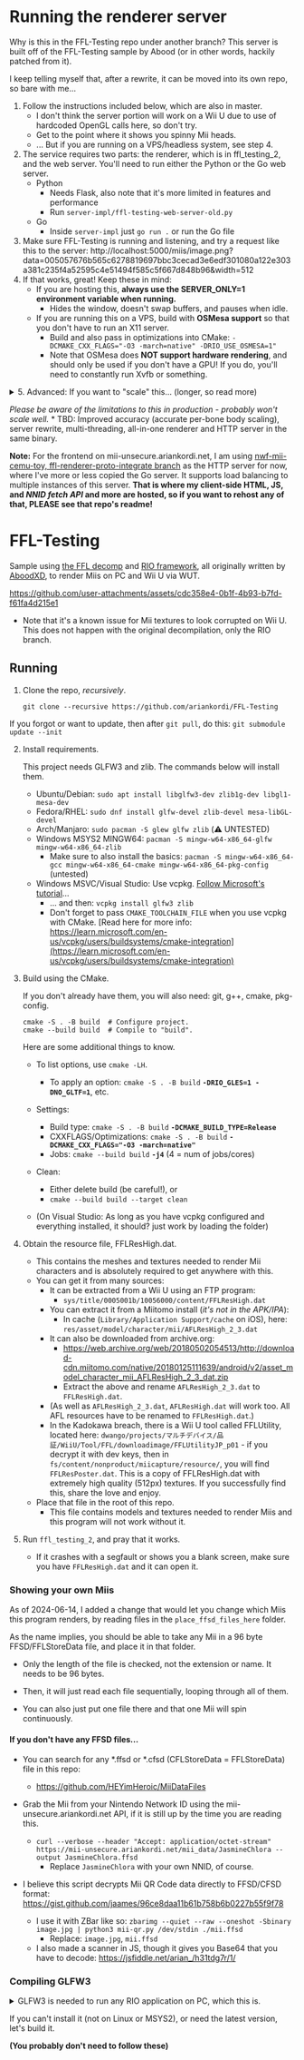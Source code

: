 # Running the renderer server
Why is this in the FFL-Testing repo under another branch? This server is built off of the FFL-Testing sample by Abood (or in other words, hackily patched from it).

I keep telling myself that, after a rewrite, it can be moved into its own repo, so bare with me...

1. Follow the instructions included below, which are also in master.
    * I don't think the server portion will work on a Wii U due to use of hardcoded OpenGL calls here, so don't try.
    * Get to the point where it shows you spinny Mii heads.
    * ... But if you are running on a VPS/headless system, see step 4.
2. The service requires two parts: the renderer, which is in ffl_testing_2, and the web server. You'll need to run either the Python or the Go web server.
    * Python
        - Needs Flask, also note that it's more limited in features and performance
        - Run `server-impl/ffl-testing-web-server-old.py`
    * Go
        - Inside `server-impl` just `go run .` or run the Go file
3. Make sure FFL-Testing is running and listening, and try a request like this to the server: http://localhost:5000/miis/image.png?data=005057676b565c6278819697bbc3cecad3e6edf301080a122e303a381c235f4a52595c4e51494f585c5f667d848b96&width=512
4. If that works, great! Keep these in mind:
    - If you are hosting this, **always use the SERVER_ONLY=1 environment variable when running.**
        * Hides the window, doesn't swap buffers, and pauses when idle.
    - If you are running this on a VPS, build with **OSMesa support** so that you don't have to run an X11 server.
        * Build and also pass in optimizations into CMake: `-DCMAKE_CXX_FLAGS="-O3 -march=native" -DRIO_USE_OSMESA=1"`
        * Note that OSMesa does **NOT support hardware rendering**, and should only be used if you don't have a GPU! If you do, you'll need to constantly run Xvfb or something.

<details>
<summary>
5. Advanced: If you want to "scale" this... (longer, so read more)
</summary>


* .. My only solution is to run multiple processes right now.
	- This actually needs my nwf-mii-cemu-toy, ffl-renderer-proto-integrate branch.
	- Clone it like so: `git clone -b ffl-renderer-proto-integrate https://github.com/ariankordi/nwf-mii-cemu-toy`, build and run.
* I recommend setting this up as a systemd _socket activated, instanced service._
	- This means you can run it like so: `systemctl start ffl-testing@31100` - where 31100 is the port number, which you can change, and also enable the service to start it at boot.
	- **You will need to rebuild, once again**, with `USE_SYSTEMD_SOCKET` as a def.
		* If you're following along on your VPS, it's this: `CXXFLAGS="-O3 -march=native" DEFS="-DRIO_USE_OSMESA -DUSE_SYSTEMD_SOCKET" make`
	- Edit `ffl-testing@.service`. Adjust the `WorkingDirectory`, `ExecStart` (program path), and potentially user.
	- Copy the systemd units in this repo: `sudo cp ffl-testing@.service ffl-testing@.socket /etc/systemd/system/`
</details>


_Please be aware of the limitations to this in production - probably won't scale well._
    * TBD: Improved accuracy (accurate per-bone body scaling), server rewrite, multi-threading, all-in-one renderer and HTTP server in the same binary.


**Note:** For the frontend on mii-unsecure.ariankordi.net, I am using [nwf-mii-cemu-toy, ffl-renderer-proto-integrate branch](https://github.com/ariankordi/nwf-mii-cemu-toy/tree/ffl-renderer-proto-integrate) as the HTTP server for now, where I've more or less copied the Go server. It supports load balancing to multiple instances of this server.
**That is where my client-side HTML, JS, and ***NNID fetch API*** and more are hosted, so if you want to rehost any of that, PLEASE see that repo's readme!**

# FFL-Testing
Sample using [the FFL decomp](https://github.com/aboood40091/ffl) and [RIO framework](https://github.com/aboood40091/rio), all originally written by [AboodXD](https://github.com/aboood40091), to render Miis on PC and Wii U via WUT.

https://github.com/user-attachments/assets/cdc358e4-0b1f-4b93-b7fd-f61fa4d215e1

* Note that it's a known issue for Mii textures to look corrupted on Wii U. This does not happen with the original decompilation, only the RIO branch.

## Running
1. Clone the repo, _recursively_.
    ```
    git clone --recursive https://github.com/ariankordi/FFL-Testing
    ```
If you forgot or want to update, then after `git pull`, do this: `git submodule update --init`

2. Install requirements.

    This project needs GLFW3 and zlib. The commands below will install them.

    * Ubuntu/Debian: `sudo apt install libglfw3-dev zlib1g-dev libgl1-mesa-dev`
    * Fedora/RHEL: `sudo dnf install glfw-devel zlib-devel mesa-libGL-devel`
    * Arch/Manjaro: `sudo pacman -S glew glfw zlib` (⚠️ UNTESTED)
    * Windows MSYS2 MINGW64: `pacman -S mingw-w64-x86_64-glfw mingw-w64-x86_64-zlib`
        - Make sure to also install the basics: `pacman -S mingw-w64-x86_64-gcc mingw-w64-x86_64-cmake mingw-w64-x86_64-pkg-config` (untested)
    * Windows MSVC/Visual Studio: Use vcpkg. [Follow Microsoft's tutorial](https://learn.microsoft.com/en-us/vcpkg/get_started/get-started?pivots=shell-powershell)...
        - ... and then: `vcpkg install glfw3 zlib`
        - Don't forget to pass `CMAKE_TOOLCHAIN_FILE` when you use vcpkg with CMake. [Read here for more info: https://learn.microsoft.com/en-us/vcpkg/users/buildsystems/cmake-integration](https://learn.microsoft.com/en-us/vcpkg/users/buildsystems/cmake-integration)

3. Build using the CMake.

    If you don't already have them, you will also need: git, g++, cmake, pkg-config.
    ```
    cmake -S . -B build  # Configure project.
    cmake --build build  # Compile to "build".
    ```
    Here are some additional things to know.
    * To list options, use `cmake -LH`.
        - To apply an option: `cmake -S . -B build` **`-DRIO_GLES=1 -DNO_GLTF=1`**, etc.
    * Settings:
        - Build type: `cmake -S . -B build` **`-DCMAKE_BUILD_TYPE=Release`**
        - CXXFLAGS/Optimizations: `cmake -S . -B build` **`-DCMAKE_CXX_FLAGS="-O3 -march=native"`**
        - Jobs: `cmake --build build` **`-j4`** (4 = num of jobs/cores)

    * Clean:
        - Either delete build (be careful!), or
        - `cmake --build build --target clean`
    * (On Visual Studio: As long as you have vcpkg configured and everything installed, it should? just work by loading the folder)

3. Obtain the resource file, FFLResHigh.dat.
    * This contains the meshes and textures needed to render Mii characters and is absolutely required to get anywhere with this.
    * You can get it from many sources:
        - It can be extracted from a Wii U using an FTP program:
            - `sys/title/0005001b/10056000/content/FFLResHigh.dat`
        - You can extract it from a Miitomo install (_it's not in the APK/IPA_):
            - In cache (`Library/Application Support/cache` on iOS), here: `res/asset/model/character/mii/AFLResHigh_2_3.dat`
        - It can also be downloaded from archive.org:
            * https://web.archive.org/web/20180502054513/http://download-cdn.miitomo.com/native/20180125111639/android/v2/asset_model_character_mii_AFLResHigh_2_3_dat.zip
            * Extract the above and rename `AFLResHigh_2_3.dat` to `FFLResHigh.dat`.
        - (As well as `AFLResHigh_2_3.dat`, `AFLResHigh.dat` will work too. All AFL resources have to be renamed to `FFLResHigh.dat`.)
        - In the Kadokawa breach, there is a Wii U tool called FFLUtility, located here: `dwango/projects/マルチデバイス/品証/WiiU/Tool/FFL/downloadimage/FFLUtilityJP_p01` - if you decrypt it with dev keys, then in `fs/content/nonproduct/miicapture/resource/`, you will find `FFLResPoster.dat`. This is a copy of FFLResHigh.dat with extremely high quality (512px) textures. If you successfully find this, share the love and enjoy.
    * Place that file in the root of this repo.
        - This file contains models and textures needed to render Miis and this program will not work without it.
4. Run `ffl_testing_2`, and pray that it works.
    * If it crashes with a segfault or shows you a blank screen, make sure you have `FFLResHigh.dat` and it can open it.

### Showing your own Miis
As of 2024-06-14, I added a change that would let you change which Miis this program renders, by reading files in the `place_ffsd_files_here` folder.

As the name implies, you should be able to take any Mii in a 96 byte FFSD/FFLStoreData file, and place it in that folder.

* Only the length of the file is checked, not the extension or name. It needs to be 96 bytes.

* Then, it will just read each file sequentially, looping through all of them.
* You can also just put one file there and that one Mii will spin continuously.

#### If you don't have any FFSD files...
* You can search for any *.ffsd or *.cfsd (CFLStoreData = FFLStoreData) file in this repo:
    - https://github.com/HEYimHeroic/MiiDataFiles

* Grab the Mii from your Nintendo Network ID using the mii-unsecure.ariankordi.net API, if it is still up by the time you are reading this.
    - `curl --verbose --header "Accept: application/octet-stream" https://mii-unsecure.ariankordi.net/mii_data/JasmineChlora --output JasmineChlora.ffsd`
        * Replace `JasmineChlora` with your own NNID, of course.
* I believe this script decrypts Mii QR Code data directly to FFSD/CFSD format: https://gist.github.com/jaames/96ce8daa11b61b758b6b0227b55f9f78
    - I use it with ZBar like so: `zbarimg --quiet --raw --oneshot -Sbinary image.jpg | python3 mii-qr.py /dev/stdin ./mii.ffsd`
        * Replace: `image.jpg`, `mii.ffsd`
    - I also made a scanner in JS, though it gives you Base64 that you have to decode: https://jsfiddle.net/arian_/h31tdg7r/1/

### Compiling GLFW3
<details>
<summary>
GLFW3 is needed to run any RIO application on PC, which this is.

If you can't install it (not on Linux or MSYS2), or need the latest version, let's build it.

**(You probably don't need to follow these)**
</summary>

### GLFW3:
* `git clone https://github.com/glfw/glfw && cd glfw`
* `cmake -S . -B build`
	- If you are cross compiling, append: `-D CMAKE_TOOLCHAIN_FILE=CMake/x86_64-w64-mingw32.cmake -D CMAKE_INSTALL_PREFIX=/usr/local/x86_64-w64-mingw32/`
* `cmake --build build -j8`
* (sudo) `cmake --install build`
### Now it should be available to pkg-config
Try: `pkg-config --libs zlib glfw3`

(Unless it complains about needing `glu`)
#### If you are still reading
NOTE from 2024-06-02: To cross compile this from Linux to Windows, I used the following command:
`
TOOLCHAIN_PREFIX=x86_64-w64-mingw32- make LDFLAGS="-L/dev/shm/glfw/build/src/ -lz -L/dev/shm/glew/lib/ -lglew32 -lglfw3 -lopengl32 -lgdi32 -lws2_32
`

Where I have glew and glfw built at /dev/shm.

While pkg-config worked, letting me need only the TOOLCHAIN_PREFIX set, for whatever reason it wasn't building and threw lots of linking errors saying it couldn't link tons of symbols from glew32 even though it literally finds it and opens the library, so... IDK.
</details>
